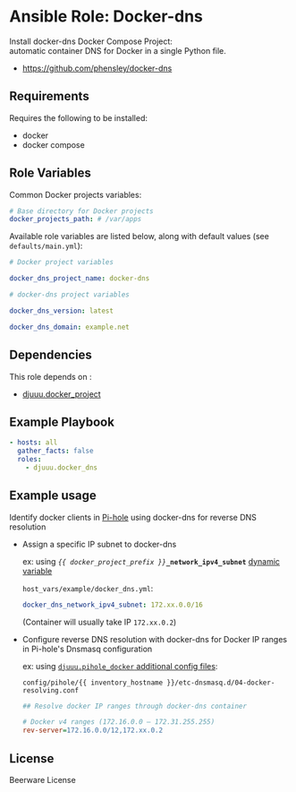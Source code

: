 Ansible Role: Docker-dns
========================

Install docker-dns Docker Compose Project:  
automatic container DNS for Docker in a single Python file.

- https://github.com/phensley/docker-dns

Requirements
------------

Requires the following to be installed:
- docker
- docker compose

Role Variables
--------------

Common Docker projects variables:

```yaml
# Base directory for Docker projects
docker_projects_path: # /var/apps
```

Available role variables are listed below, along with default values (see `defaults/main.yml`):

```yaml
# Docker project variables

docker_dns_project_name: docker-dns

# docker-dns project variables

docker_dns_version: latest

docker_dns_domain: example.net
```

Dependencies
------------

This role depends on :
- [djuuu.docker_project](https://github.com/Djuuu/ansible-role-docker-project)

Example Playbook
----------------

```yaml
- hosts: all
  gather_facts: false
  roles:
    - djuuu.docker_dns
```

Example usage
-------------

Identify docker clients in [Pi-hole](https://pi-hole.net/) using docker-dns for reverse DNS resolution

* Assign a specific IP subnet to docker-dns

  ex: using _`{{ docker_project_prefix }}`_**`_network_ipv4_subnet`** [dynamic variable](https://github.com/Djuuu/ansible-role-docker-project#dynamic-variables)

  `host_vars/example/docker_dns.yml`: 
  ```yaml
  docker_dns_network_ipv4_subnet: 172.xx.0.0/16
  ```
  (Container will usually take IP `172.xx.0.2`)

* Configure reverse DNS resolution with docker-dns for Docker IP ranges in Pi-hole's Dnsmasq configuration

  ex: using [`djuuu.pihole_docker` additional config files](https://github.com/Djuuu/ansible-role-pihole-docker#additional-config-files):

  `config/pihole/{{ inventory_hostname }}/etc-dnsmasq.d/04-docker-resolving.conf`
  ```ini
  ## Resolve docker IP ranges through docker-dns container
  
  # Docker v4 ranges (172.16.0.0 – 172.31.255.255)
  rev-server=172.16.0.0/12,172.xx.0.2
  ```

License
-------

Beerware License

